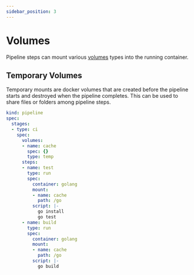 ```yaml
---
sidebar_position: 3
---
```


# Volumes 

Pipeline steps can mount various [volumes](../reference/pipelines/yaml/volume.md) types into the running container. 

## Temporary Volumes

Temporary mounts are docker volumes that are created before the pipeline starts and destroyed when the pipeline completes. This can be used to share files or folders among pipeline steps.

```yaml {} showLineNumbers
kind: pipeline
spec:
  stages:
  - type: ci
    spec:
      volumes:
      - name: cache
        spec: {}
        type: temp
      steps:
      - name: test
        type: run
        spec:
          container: golang
          mount:
          - name: cache
            path: /go
          script: |-
            go install
            go test
      - name: build
        type: run
        spec:
          container: golang
          mount:
          - name: cache
            path: /go
          script: |-
            go build
```